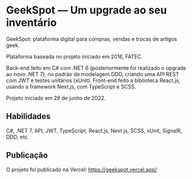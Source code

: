 # GeekSpot — Um upgrade ao seu inventário

GeekSpot: plataforma digital para compras, vendas e trocas de artigos geek.

Plataforma baseada no projeto iniciado em 2016, FATEC.

Back-end feito em C# com .NET 6 (posteriormente foi realizado o upgrade ao novo .NET 7), no padrão de modelagem DDD, criando uma API REST com JWT e testes unitários (xUnit).
Front-end feito a biblioteca React.js, usando a framework Next.js, com TypeScript e SCSS.

Projeto iniciado em 29 de junho de 2022.

## Habilidades
C#, .NET 7, API, JWT, TypeScript, React.js, Next.js, SCSS, xUnit, SignalR, DDD, etc.


## Publicação
O projeto foi publicado na Vercel:
https://geekspot.vercel.app/
